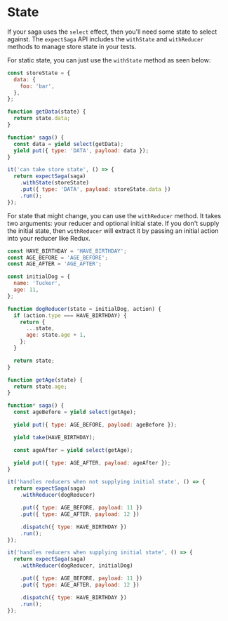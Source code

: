 # State

If your saga uses the `select` effect, then you'll need some state to select
against. The `expectSaga` API includes the `withState` and `withReducer` methods
to manage store state in your tests.

For static state, you can just use the `withState` method as seen below:

```js
const storeState = {
  data: {
    foo: 'bar',
  },
};

function getData(state) {
  return state.data;
}

function* saga() {
  const data = yield select(getData);
  yield put({ type: 'DATA', payload: data });
}

it('can take store state', () => {
  return expectSaga(saga)
    .withState(storeState)
    .put({ type: 'DATA', payload: storeState.data })
    .run();
});
```

For state that might change, you can use the `withReducer` method. It takes two
arguments: your reducer and optional initial state. If you don't supply the
initial state, then `withReducer` will extract it by passing an initial action
into your reducer like Redux.

```js
const HAVE_BIRTHDAY = 'HAVE_BIRTHDAY';
const AGE_BEFORE = 'AGE_BEFORE';
const AGE_AFTER = 'AGE_AFTER';

const initialDog = {
  name: 'Tucker',
  age: 11,
};

function dogReducer(state = initialDog, action) {
  if (action.type === HAVE_BIRTHDAY) {
    return {
      ...state,
      age: state.age + 1,
    };
  }

  return state;
}

function getAge(state) {
  return state.age;
}

function* saga() {
  const ageBefore = yield select(getAge);

  yield put({ type: AGE_BEFORE, payload: ageBefore });

  yield take(HAVE_BIRTHDAY);

  const ageAfter = yield select(getAge);

  yield put({ type: AGE_AFTER, payload: ageAfter });
}

it('handles reducers when not supplying initial state', () => {
  return expectSaga(saga)
    .withReducer(dogReducer)

    .put({ type: AGE_BEFORE, payload: 11 })
    .put({ type: AGE_AFTER, payload: 12 })

    .dispatch({ type: HAVE_BIRTHDAY })
    .run();
});

it('handles reducers when supplying initial state', () => {
  return expectSaga(saga)
    .withReducer(dogReducer, initialDog)

    .put({ type: AGE_BEFORE, payload: 11 })
    .put({ type: AGE_AFTER, payload: 12 })

    .dispatch({ type: HAVE_BIRTHDAY })
    .run();
});
```
